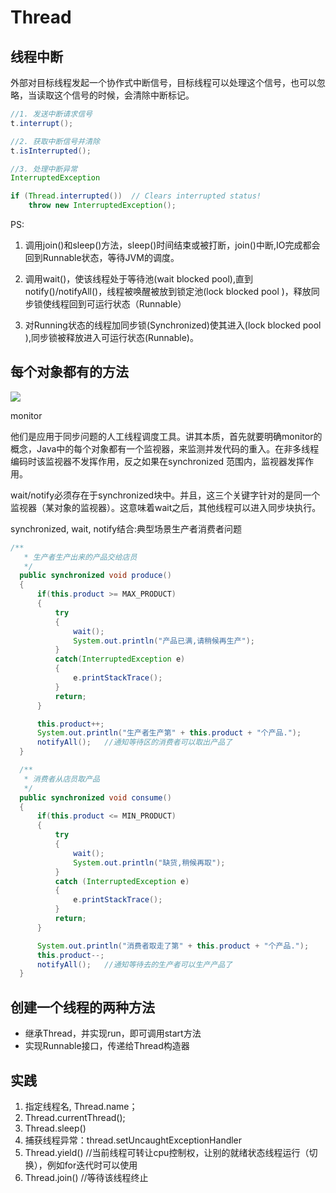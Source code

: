 # Thread

## 线程中断

外部对目标线程发起一个协作式中断信号，目标线程可以处理这个信号，也可以忽略，当读取这个信号的时候，会清除中断标记。

```java
//1. 发送中断请求信号
t.interrupt();

//2. 获取中断信号并清除
t.isInterrupted();

//3. 处理中断异常
InterruptedException

if (Thread.interrupted())  // Clears interrupted status!
    throw new InterruptedException();
```



PS: 

1. 调用join\(\)和sleep\(\)方法，sleep\(\)时间结束或被打断，join\(\)中断,IO完成都会回到Runnable状态，等待JVM的调度。 

2. 调用wait\(\)，使该线程处于等待池\(wait blocked pool\),直到notify\(\)/notifyAll\(\)，线程被唤醒被放到锁定池\(lock blocked pool \)，释放同步锁使线程回到可运行状态（Runnable） 

3. 对Running状态的线程加同步锁\(Synchronized\)使其进入\(lock blocked pool \),同步锁被释放进入可运行状态\(Runnable\)。

## 每个对象都有的方法

![](http://incdn1.b0.upaiyun.com/2016/08/3ff01545fb674bcdeb7f4d616f85f8f4.png)

monitor

他们是应用于同步问题的人工线程调度工具。讲其本质，首先就要明确monitor的概念，Java中的每个对象都有一个监视器，来监测并发代码的重入。在非多线程编码时该监视器不发挥作用，反之如果在synchronized 范围内，监视器发挥作用。

wait/notify必须存在于synchronized块中。并且，这三个关键字针对的是同一个监视器（某对象的监视器）。这意味着wait之后，其他线程可以进入同步块执行。

synchronized, wait, notify结合:典型场景生产者消费者问题

```java
/**
   * 生产者生产出来的产品交给店员
   */
  public synchronized void produce()
  {
      if(this.product >= MAX_PRODUCT)
      {
          try
          {
              wait();  
              System.out.println("产品已满,请稍候再生产");
          }
          catch(InterruptedException e)
          {
              e.printStackTrace();
          }
          return;
      }

      this.product++;
      System.out.println("生产者生产第" + this.product + "个产品.");
      notifyAll();   //通知等待区的消费者可以取出产品了
  }

  /**
   * 消费者从店员取产品
   */
  public synchronized void consume()
  {
      if(this.product <= MIN_PRODUCT)
      {
          try
          {
              wait(); 
              System.out.println("缺货,稍候再取");
          } 
          catch (InterruptedException e) 
          {
              e.printStackTrace();
          }
          return;
      }

      System.out.println("消费者取走了第" + this.product + "个产品.");
      this.product--;
      notifyAll();   //通知等待去的生产者可以生产产品了
  }
```

## 创建一个线程的两种方法

* 继承Thread，并实现run，即可调用start方法
* 实现Runnable接口，传递给Thread构造器

## 实践

1. 指定线程名, Thread.name；
2. Thread.currentThread\(\);
3. Thread.sleep\(\)  
4. 捕获线程异常：thread.setUncaughtExceptionHandler
5. Thread.yield\(\) //当前线程可转让cpu控制权，让别的就绪状态线程运行（切换），例如for迭代时可以使用
6. Thread.join\(\) //等待该线程终止

